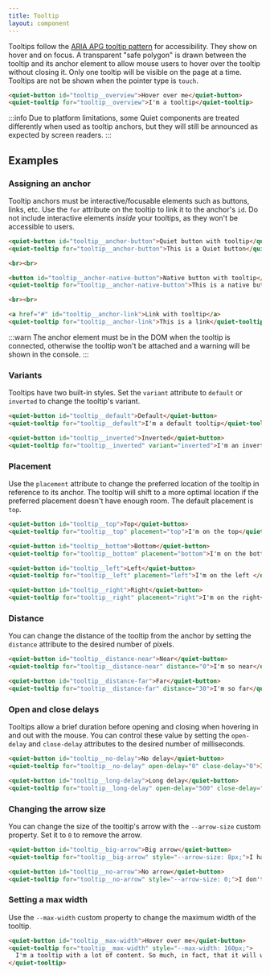 ```yaml
---
title: Tooltip
layout: component
---
```


Tooltips follow the [ARIA APG tooltip pattern](https://www.w3.org/WAI/ARIA/apg/patterns/tooltip/) for accessibility. They show on hover and on focus. A transparent "safe polygon" is drawn between the tooltip and its anchor element to allow mouse users to hover over the tooltip without closing it. Only one tooltip will be visible on the page at a time. Tooltips are not be shown when the pointer type is `touch`.

```html {.example}
<quiet-button id="tooltip__overview">Hover over me</quiet-button>
<quiet-tooltip for="tooltip__overview">I'm a tooltip</quiet-tooltip>
```

:::info
Due to platform limitations, some Quiet components are treated differently when used as tooltip anchors, but they will still be announced as expected by screen readers.
:::

## Examples

### Assigning an anchor

Tooltip anchors must be interactive/focusable elements such as buttons, links, etc. Use the `for` attribute on the tooltip to link it to the anchor's `id`. Do not include interactive elements _inside_ your tooltips, as they won't be accessible to users.

```html {.example}
<quiet-button id="tooltip__anchor-button">Quiet button with tooltip</quiet-button>
<quiet-tooltip for="tooltip__anchor-button">This is a Quiet button</quiet-tooltip>

<br><br>

<button id="tooltip__anchor-native-button">Native button with tooltip</button>
<quiet-tooltip for="tooltip__anchor-native-button">This is a native button</quiet-tooltip>

<br><br>

<a href="#" id="tooltip__anchor-link">Link with tooltip</a>
<quiet-tooltip for="tooltip__anchor-link">This is a link</quiet-tooltip>
```

:::warn
The anchor element must be in the DOM when the tooltip is connected, otherwise the tooltip won't be attached and a warning will be shown in the console.
:::

### Variants

Tooltips have two built-in styles. Set the `variant` attribute to `default` or `inverted` to change the tooltip's variant.

```html {.example}
<quiet-button id="tooltip__default">Default</quiet-button>
<quiet-tooltip for="tooltip__default">I'm a default tooltip</quiet-tooltip>

<quiet-button id="tooltip__inverted">Inverted</quiet-button>
<quiet-tooltip for="tooltip__inverted" variant="inverted">I'm an inverted tooltip</quiet-tooltip>
```

### Placement

Use the `placement` attribute to change the preferred location of the tooltip in reference to its anchor. The tooltip will shift to a more optimal location if the preferred placement doesn't have enough room. The default placement is `top`.

```html {.example .flex-row}
<quiet-button id="tooltip__top">Top</quiet-button>
<quiet-tooltip for="tooltip__top" placement="top">I'm on the top</quiet-tooltip>

<quiet-button id="tooltip__bottom">Bottom</quiet-button>
<quiet-tooltip for="tooltip__bottom" placement="bottom">I'm on the bottom</quiet-tooltip>

<quiet-button id="tooltip__left">Left</quiet-button>
<quiet-tooltip for="tooltip__left" placement="left">I'm on the left </quiet-tooltip>

<quiet-button id="tooltip__right">Right</quiet-button>
<quiet-tooltip for="tooltip__right" placement="right">I'm on the right</quiet-tooltip>
```

### Distance

You can change the distance of the tooltip from the anchor by setting the `distance` attribute to the desired number of pixels.

```html {.example .flex-row}
<quiet-button id="tooltip__distance-near">Near</quiet-button>
<quiet-tooltip for="tooltip__distance-near" distance="0">I'm so near</quiet-tooltip>

<quiet-button id="tooltip__distance-far">Far</quiet-button>
<quiet-tooltip for="tooltip__distance-far" distance="30">I'm so far</quiet-tooltip>
```

### Open and close delays

Tooltips allow a brief duration before opening and closing when hovering in and out with the mouse. You can control these value by setting the `open-delay` and `close-delay` attributes to the desired number of milliseconds.

```html {.example .flex-row}
<quiet-button id="tooltip__no-delay">No delay</quiet-button>
<quiet-tooltip for="tooltip__no-delay" open-delay="0" close-delay="0">I have no delay whatsoever</quiet-tooltip>

<quiet-button id="tooltip__long-delay">Long delay</quiet-button>
<quiet-tooltip for="tooltip__long-delay" open-delay="500" close-delay="500">I have a long delay to open and close</quiet-tooltip>
```

### Changing the arrow size

You can change the size of the tooltip's arrow with the `--arrow-size` custom property. Set it to `0` to remove the arrow.

```html {.example .flex-row}
<quiet-button id="tooltip__big-arrow">Big arrow</quiet-button>
<quiet-tooltip for="tooltip__big-arrow" style="--arrow-size: 8px;">I have a big arrow</quiet-tooltip>

<quiet-button id="tooltip__no-arrow">No arrow</quiet-button>
<quiet-tooltip for="tooltip__no-arrow" style="--arrow-size: 0;">I don't have an arrow</quiet-tooltip>
```

### Setting a max width

Use the `--max-width` custom property to change the maximum width of the tooltip.

```html {.example}
<quiet-button id="tooltip__max-width">Hover over me</quiet-button>
<quiet-tooltip for="tooltip__max-width" style="--max-width: 160px;">
  I'm a tooltip with a lot of content. So much, in fact, that it will wrap to the next line.
</quiet-tooltip>
```
